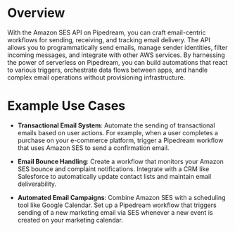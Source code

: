 # Overview

With the Amazon SES API on Pipedream, you can craft email-centric workflows for sending, receiving, and tracking email delivery. The API allows you to programmatically send emails, manage sender identities, filter incoming messages, and integrate with other AWS services. By harnessing the power of serverless on Pipedream, you can build automations that react to various triggers, orchestrate data flows between apps, and handle complex email operations without provisioning infrastructure.

# Example Use Cases

- **Transactional Email System**: Automate the sending of transactional emails based on user actions. For example, when a user completes a purchase on your e-commerce platform, trigger a Pipedream workflow that uses Amazon SES to send a confirmation email.

- **Email Bounce Handling**: Create a workflow that monitors your Amazon SES bounce and complaint notifications. Integrate with a CRM like Salesforce to automatically update contact lists and maintain email deliverability.

- **Automated Email Campaigns**: Combine Amazon SES with a scheduling tool like Google Calendar. Set up a Pipedream workflow that triggers sending of a new marketing email via SES whenever a new event is created on your marketing calendar.
